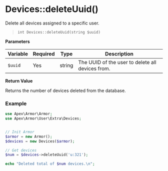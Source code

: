 
# Devices::deleteUuid()

Delete all devices assigned to a specific user.

> `int Devices::deleteUuid(string $uuid)`

**Parameters**

Variable | Required | Type | Description
------------- |------------- |------------- |------------- 
`$uuid` | Yes | string | The UUID of the user to delete all devices from.


**Return Value**

Returns the number of devices deleted from the database.


### Example

~~~php
use Apex\Armor\Armor;
use Apex\Armor\User\Extra\Devices;


// Init Armor
$armor = new Armor();
$devices = new Devices($armor);

// Get devices 
$num = $devices->deleteUuid('u:321');

echo "Deleted total of $num devices.\n";
~~~


